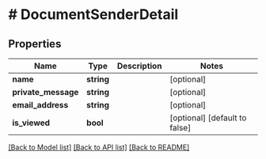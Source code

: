 # # DocumentSenderDetail

## Properties

Name | Type | Description | Notes
------------ | ------------- | ------------- | -------------
**name** | **string** |  | [optional]
**private_message** | **string** |  | [optional]
**email_address** | **string** |  | [optional]
**is_viewed** | **bool** |  | [optional] [default to false]

[[Back to Model list]](../../README.md#models) [[Back to API list]](../../README.md#endpoints) [[Back to README]](../../README.md)
